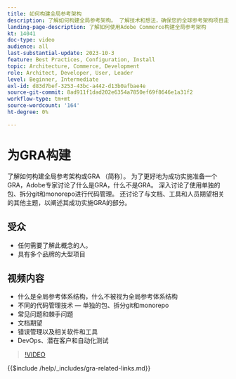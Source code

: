 ```yaml
---
title: 如何构建全局参考架构
description: 了解如何构建全局参考架构。 了解技术和想法，确保您的全球参考架构项目走上正轨
landing-page-description: 了解如何使用Adobe Commerce构建全局参考架构
kt: 14041
doc-type: video
audience: all
last-substantial-update: 2023-10-3
feature: Best Practices, Configuration, Install
topic: Architecture, Commerce, Development
role: Architect, Developer, User, Leader
level: Beginner, Intermediate
exl-id: d83d7bef-3253-43bc-a442-d13b0afbae4e
source-git-commit: 8ad911f1dad202e6354a7850ef69f8646e1a31f2
workflow-type: tm+mt
source-wordcount: '164'
ht-degree: 0%

---
```


# 为GRA构建

了解如何构建全局参考架构或GRA （简称）。 为了更好地为成功实施准备一个GRA，Adobe专家讨论了什么是GRA，什么不是GRA。 深入讨论了使用单独的包、拆分git和monorepo进行代码管理。 还讨论了与文档、工具和人员期望相关的其他主题，以阐述其成功实施GRA的部分。

## 受众

* 任何需要了解此概念的人。
* 具有多个品牌的大型项目

## 视频内容

* 什么是全局参考体系结构，什么不被视为全局参考体系结构
* 不同的代码管理技术 — 单独的包、拆分git和monorepo
* 常见问题和棘手问题
* 文档期望
* 错误管理以及相关软件和工具
* DevOps、潜在客户和自动化测试

>[!VIDEO](https://video.tv.adobe.com/v/3424644?learn=on)

{{$include /help/_includes/gra-related-links.md}}
